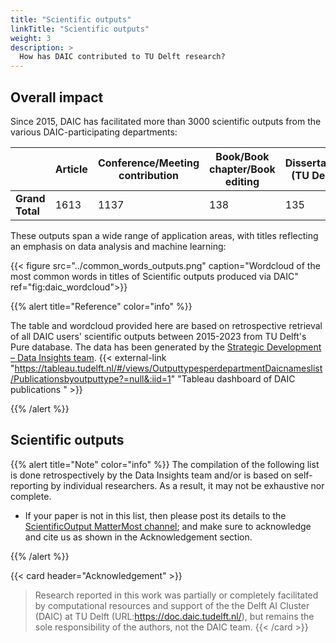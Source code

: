 ```yaml
---
title: "Scientific outputs"
linkTitle: "Scientific outputs"
weight: 3
description: >
  How has DAIC contributed to TU Delft research?
---
```

<!--
<body>
  <script src="https://unpkg.com/vue@^2/dist/vue.min.js"></script>
    <script src="https://unpkg.com/@webcomponents/webcomponentsjs@2.0.0/webcomponents-loader.js"></script>
  <script src="https://unpkg.com/data-metrics-badge/dist/data-metrics-badge.min.js"></script>
  <data-metrics-badge doi="10.7272/q6g15xs4" display="small"></data-metrics-badge>
</body>
-->

## Overall impact


Since 2015, DAIC has facilitated more than 3000 scientific outputs from the various DAIC-participating departments:

|                 | Article | Conference/Meeting contribution | Book/Book chapter/Book editing | Dissertation (TU Delft) | Abstract | Editorial | Other | Patent | **Grand Total** |
| --------------- | --------------------- | -------------------- | ------------------------ | ---------------- | --------- | -------------- | ----------------------------- | ------------------------- | --------------- |
| **Grand Total** | 1613               | 1137              | 138                    | 135           | 82     | 56         | 44                         | 9                    | **3214**        |

  These outputs span a wide range of application areas, with titles reflecting an emphasis on data analysis and machine learning:



{{< figure src="../common_words_outputs.png" caption="Wordcloud of the most common words in titles of Scientific outputs produced via DAIC" ref="fig:daic_wordcloud">}}



{{% alert title="Reference" color="info" %}}

The table and wordcloud provided here are based on retrospective retrieval of all DAIC users' scientific outputs between 2015-2023 from TU Delft's Pure database.
The data has been generated by the [Strategic Development – Data Insights team](https://www.youtube.com/watch?v=RIq_-TEIkQI).
 {{< external-link "https://tableau.tudelft.nl/#/views/OutputtypesperdepartmentDaicnameslist/Publicationsbyoutputtype?=null&:iid=1" "Tableau dashboard of DAIC publications " >}}

{{% /alert %}}


## Scientific outputs


{{% alert title="Note" color="info" %}}
The compilation of the following list is done retrospectively by the Data Insights team and/or is based on self-reporting by individual researchers. As a result, it may not be exhaustive nor complete. 
  * If your paper is not in this list, then please post its details to the [ScientificOutput MatterMost channel](https://mattermost.tudelft.nl/daic/channels/scientificoutput); and make sure to acknowledge and cite us as shown in the Acknowledgement section.

{{% /alert %}}

{{< card header="Acknowledgement" >}}
> Research reported in this work was partially or completely facilitated by computational resources and support of the the Delft AI Cluster (DAIC) at TU Delft (URL:https://doc.daic.tudelft.nl/), but remains the sole responsibility of the authors, not the DAIC team.
{{< /card >}}
